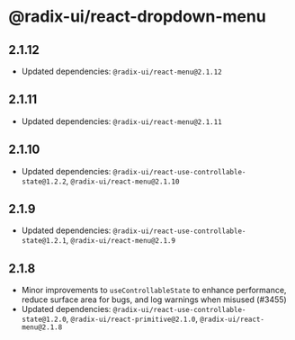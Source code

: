 # @radix-ui/react-dropdown-menu

## 2.1.12

- Updated dependencies: `@radix-ui/react-menu@2.1.12`

## 2.1.11

- Updated dependencies: `@radix-ui/react-menu@2.1.11`

## 2.1.10

- Updated dependencies: `@radix-ui/react-use-controllable-state@1.2.2`, `@radix-ui/react-menu@2.1.10`

## 2.1.9

- Updated dependencies: `@radix-ui/react-use-controllable-state@1.2.1`, `@radix-ui/react-menu@2.1.9`

## 2.1.8

- Minor improvements to `useControllableState` to enhance performance, reduce surface area for bugs, and log warnings when misused (#3455)
- Updated dependencies: `@radix-ui/react-use-controllable-state@1.2.0`, `@radix-ui/react-primitive@2.1.0`, `@radix-ui/react-menu@2.1.8`
